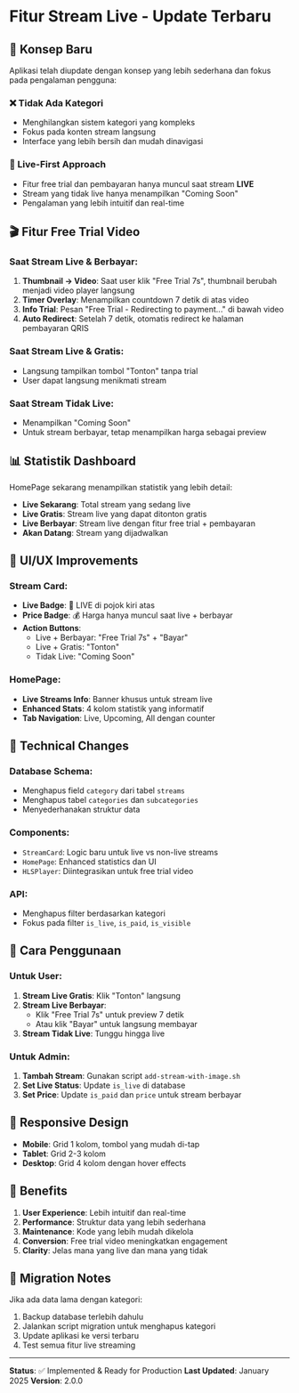 # Fitur Stream Live - Update Terbaru

## 🎯 Konsep Baru

Aplikasi telah diupdate dengan konsep yang lebih sederhana dan fokus pada pengalaman pengguna:

### ❌ Tidak Ada Kategori
- Menghilangkan sistem kategori yang kompleks
- Fokus pada konten stream langsung
- Interface yang lebih bersih dan mudah dinavigasi

### 🔴 Live-First Approach
- Fitur free trial dan pembayaran hanya muncul saat stream **LIVE**
- Stream yang tidak live hanya menampilkan "Coming Soon"
- Pengalaman yang lebih intuitif dan real-time

## 🎬 Fitur Free Trial Video

### Saat Stream Live & Berbayar:
1. **Thumbnail → Video**: Saat user klik "Free Trial 7s", thumbnail berubah menjadi video player langsung
2. **Timer Overlay**: Menampilkan countdown 7 detik di atas video
3. **Info Trial**: Pesan "Free Trial - Redirecting to payment..." di bawah video
4. **Auto Redirect**: Setelah 7 detik, otomatis redirect ke halaman pembayaran QRIS

### Saat Stream Live & Gratis:
- Langsung tampilkan tombol "Tonton" tanpa trial
- User dapat langsung menikmati stream

### Saat Stream Tidak Live:
- Menampilkan "Coming Soon" 
- Untuk stream berbayar, tetap menampilkan harga sebagai preview

## 📊 Statistik Dashboard

HomePage sekarang menampilkan statistik yang lebih detail:

- **Live Sekarang**: Total stream yang sedang live
- **Live Gratis**: Stream live yang dapat ditonton gratis
- **Live Berbayar**: Stream live dengan fitur free trial + pembayaran
- **Akan Datang**: Stream yang dijadwalkan

## 🎨 UI/UX Improvements

### Stream Card:
- **Live Badge**: 🔴 LIVE di pojok kiri atas
- **Price Badge**: 💰 Harga hanya muncul saat live + berbayar
- **Action Buttons**: 
  - Live + Berbayar: "Free Trial 7s" + "Bayar"
  - Live + Gratis: "Tonton"
  - Tidak Live: "Coming Soon"

### HomePage:
- **Live Streams Info**: Banner khusus untuk stream live
- **Enhanced Stats**: 4 kolom statistik yang informatif
- **Tab Navigation**: Live, Upcoming, All dengan counter

## 🔧 Technical Changes

### Database Schema:
- Menghapus field `category` dari tabel `streams`
- Menghapus tabel `categories` dan `subcategories`
- Menyederhanakan struktur data

### Components:
- `StreamCard`: Logic baru untuk live vs non-live streams
- `HomePage`: Enhanced statistics dan UI
- `HLSPlayer`: Diintegrasikan untuk free trial video

### API:
- Menghapus filter berdasarkan kategori
- Fokus pada filter `is_live`, `is_paid`, `is_visible`

## 🚀 Cara Penggunaan

### Untuk User:
1. **Stream Live Gratis**: Klik "Tonton" langsung
2. **Stream Live Berbayar**: 
   - Klik "Free Trial 7s" untuk preview 7 detik
   - Atau klik "Bayar" untuk langsung membayar
3. **Stream Tidak Live**: Tunggu hingga live

### Untuk Admin:
1. **Tambah Stream**: Gunakan script `add-stream-with-image.sh`
2. **Set Live Status**: Update `is_live` di database
3. **Set Price**: Update `is_paid` dan `price` untuk stream berbayar

## 📱 Responsive Design

- **Mobile**: Grid 1 kolom, tombol yang mudah di-tap
- **Tablet**: Grid 2-3 kolom
- **Desktop**: Grid 4 kolom dengan hover effects

## 🎯 Benefits

1. **User Experience**: Lebih intuitif dan real-time
2. **Performance**: Struktur data yang lebih sederhana
3. **Maintenance**: Kode yang lebih mudah dikelola
4. **Conversion**: Free trial video meningkatkan engagement
5. **Clarity**: Jelas mana yang live dan mana yang tidak

## 🔄 Migration Notes

Jika ada data lama dengan kategori:
1. Backup database terlebih dahulu
2. Jalankan script migration untuk menghapus kategori
3. Update aplikasi ke versi terbaru
4. Test semua fitur live streaming

---

**Status**: ✅ Implemented & Ready for Production
**Last Updated**: January 2025
**Version**: 2.0.0
